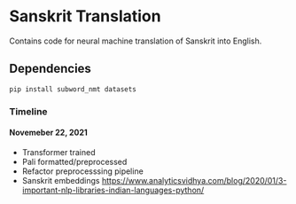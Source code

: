 
# Sanskrit Translation

Contains code for neural machine translation of Sanskrit into English.

## Dependencies

```
pip install subword_nmt datasets
```


### Timeline
#### Novemeber 22, 2021
- Transformer trained
- Pali formatted/preprocessed
- Refactor preprocesssing pipeline
- Sanskrit embeddings https://www.analyticsvidhya.com/blog/2020/01/3-important-nlp-libraries-indian-languages-python/
